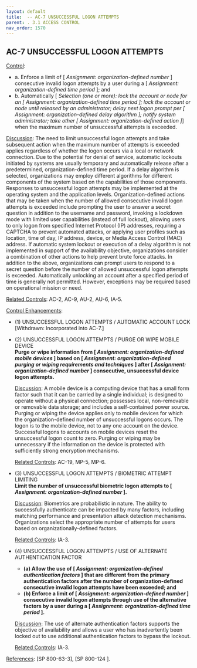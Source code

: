 ```yaml
---
layout: default
title:  -- AC-7 UNSUCCESSFUL LOGON ATTEMPTS
parent: . 3.1 ACCESS CONTROL 
nav_order: 1570
---
```


## AC-7 UNSUCCESSFUL LOGON ATTEMPTS

<ins>Control</ins>: 
* a. Enforce a limit of [ _Assignment: organization-defined number_ ] consecutive invalid logon attempts by a user during a [ _Assignment: organization-defined time period_ ]; and
* b. Automatically [ _Selection (one or more): lock the account or node for an [ Assignment: organization-defined time period ]; lock the account or node until released by an administrator; delay next logon prompt per [ Assignment: organization-defined delay algorithm ]; notify system administrator; take other [ Assignment: organization-defined action ]_] when the maximum number of unsuccessful attempts is exceeded.

<ins>Discussion</ins>: The need to limit unsuccessful logon attempts and take subsequent action when the maximum number of attempts is exceeded applies regardless of whether the logon occurs via a local or network connection. Due to the potential for denial of service, automatic lockouts initiated by systems are usually temporary and automatically release after a predetermined, organization-defined time period. If a delay algorithm is selected, organizations may employ different algorithms for different components of the system based on the capabilities of those components. Responses to unsuccessful logon attempts may be implemented at the operating system and the application levels. Organization-defined actions that may be taken when the number of allowed consecutive invalid logon attempts is exceeded include prompting the user to answer a secret question in addition to the username and password, invoking a lockdown mode with limited user capabilities (instead of full lockout), allowing users to only logon from specified Internet Protocol (IP) addresses, requiring a CAPTCHA to prevent automated attacks, or applying user profiles such as location, time of day, IP address, device, or Media Access Control (MAC) address. If automatic system lockout or execution of a delay algorithm is not implemented in support of the availability objective, organizations consider a combination of other actions to help prevent brute force attacks. In addition to the above, organizations can prompt users to respond to a secret question before the number of allowed unsuccessful logon attempts is exceeded. Automatically unlocking an account after a specified period of time is generally not permitted. However, exceptions may be required based on operational mission or need.

<ins>Related Controls</ins>: AC-2, AC-9, AU-2, AU-6, IA-5.

<ins>Control Enhancements</ins>:

* (1) UNSUCCESSFUL LOGON ATTEMPTS / AUTOMATIC ACCOUNT LOCK<br>
    [Withdrawn: Incorporated into AC-7.]

* (2) UNSUCCESSFUL LOGON ATTEMPTS / PURGE OR WIPE MOBILE DEVICE<br>
**Purge or wipe information from [ _Assignment: organization-defined mobile devices_ ] based on [ _Assignment: organization-defined purging or wiping requirements and techniques_ ] after [ _Assignment: organization-defined number_ ] consecutive, unsuccessful device logon attempts.**

    <ins>Discussion</ins>:  A mobile device is a computing device that has a small form factor such that it can be carried by a single individual; is designed to operate without a physical connection; possesses local, non-removable or removable data storage; and includes a self-contained power source. Purging or wiping the device applies only to mobile devices for which the organization-defined number of unsuccessful logons occurs. The logon is to the mobile device, not to any one account on the device. Successful logons to accounts on mobile devices reset the unsuccessful logon count to zero. Purging or wiping may be unnecessary if the information on the device is protected with sufficiently strong encryption mechanisms.

    <ins>Related Controls</ins>: AC-19, MP-5, MP-6.

* (3) UNSUCCESSFUL LOGON ATTEMPTS / BIOMETRIC ATTEMPT LIMITING<br>
**Limit the number of unsuccessful biometric logon attempts to [ _Assignment: organization-defined number_ ].**

    <ins>Discussion</ins>: Biometrics are probabilistic in nature. The ability to successfully authenticate can be impacted by many factors, including matching performance and presentation attack detection mechanisms. Organizations select the appropriate number of attempts for users based on organizationally-defined factors.

    <ins>Related Controls</ins>: IA-3.

* (4) UNSUCCESSFUL LOGON ATTEMPTS / USE OF ALTERNATE AUTHENTICATION FACTOR<br>
    * **(a) Allow the use of [ _Assignment: organization-defined authentication factors_ ] that are different from the primary authentication factors after the number of organization-defined consecutive invalid logon attempts have been exceeded; and**
    * **(b) Enforce a limit of [ _Assignment: organization-defined number_ ] consecutive invalid logon attempts through use of the alternative factors by a user during a [ _Assignment: organization-defined time period_ ].**

    <ins>Discussion</ins>: The use of alternate authentication factors supports the objective of availability and allows a user who has inadvertently been locked out to use additional authentication factors to bypass the lockout.

    <ins>Related Controls</ins>: IA-3.

<ins>References</ins>: [SP 800-63-3], [SP 800-124 ].

